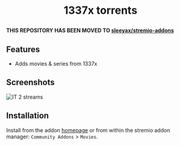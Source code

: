 <h1 align="center">
  <p>1337x torrents</p>
</h1>

**THIS REPOSITORY HAS BEEN MOVED TO [sleeyax/stremio-addons](https://git.io/JvQGc)**

## Features
- Adds movies & series from 1337x

## Screenshots
![IT 2 streams](https://i.imgur.com/0xSQ3gE.png)

## Installation
Install from the addon [homepage](https://stremio-1337x-torrents.vercel.app/) or from within
the stremio addon manager: `Community Addons` > `Movies`.
